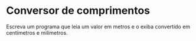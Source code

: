 # Conversor de comprimentos

Escreva um programa que leia um valor em metros e o exiba convertido em centímetros e milímetros.

